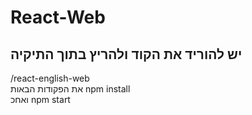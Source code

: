 # React-Web

יש להוריד את הקוד ולהריץ בתוך התיקיה
---------------------------------------
  /react-english-web  
  את הפקודות הבאות
npm install  
  ואחכ 
npm start
